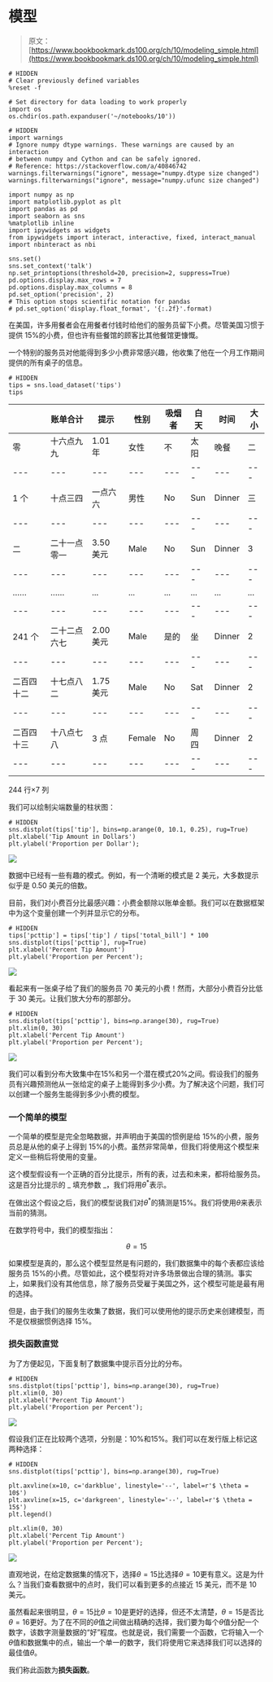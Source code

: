 # 模型

> 原文：[https://www.bookbookmark.ds100.org/ch/10/modeling_simple.html](https://www.bookbookmark.ds100.org/ch/10/modeling_simple.html)

```
# HIDDEN
# Clear previously defined variables
%reset -f

# Set directory for data loading to work properly
import os
os.chdir(os.path.expanduser('~/notebooks/10'))

```

```
# HIDDEN
import warnings
# Ignore numpy dtype warnings. These warnings are caused by an interaction
# between numpy and Cython and can be safely ignored.
# Reference: https://stackoverflow.com/a/40846742
warnings.filterwarnings("ignore", message="numpy.dtype size changed")
warnings.filterwarnings("ignore", message="numpy.ufunc size changed")

import numpy as np
import matplotlib.pyplot as plt
import pandas as pd
import seaborn as sns
%matplotlib inline
import ipywidgets as widgets
from ipywidgets import interact, interactive, fixed, interact_manual
import nbinteract as nbi

sns.set()
sns.set_context('talk')
np.set_printoptions(threshold=20, precision=2, suppress=True)
pd.options.display.max_rows = 7
pd.options.display.max_columns = 8
pd.set_option('precision', 2)
# This option stops scientific notation for pandas
# pd.set_option('display.float_format', '{:.2f}'.format)

```

在美国，许多用餐者会在用餐者付钱时给他们的服务员留下小费。尽管美国习惯于提供 15%的小费，但也许有些餐馆的顾客比其他餐馆更慷慨。

一个特别的服务员对他能得到多少小费非常感兴趣，他收集了他在一个月工作期间提供的所有桌子的信息。

```
# HIDDEN
tips = sns.load_dataset('tips')
tips

```

|  | 账单合计 | 提示 | 性别 | 吸烟者 | 白天 | 时间 | 大小 |
| --- | --- | --- | --- | --- | --- | --- | --- |
| 零 | 十六点九九 | 1.01 年 | 女性 | 不 | 太阳 | 晚餐 | 二 |
| --- | --- | --- | --- | --- | --- | --- | --- |
| 1 个 | 十点三四 | 一点六六 | 男性 | No | Sun | Dinner | 三 |
| --- | --- | --- | --- | --- | --- | --- | --- |
| 二 | 二十一点零一 | 3.50 美元 | Male | No | Sun | Dinner | 3 |
| --- | --- | --- | --- | --- | --- | --- | --- |
| …… | …… | ... | ... | ... | ... | ... | ... |
| --- | --- | --- | --- | --- | --- | --- | --- |
| 241 个 | 二十二点六七 | 2.00 美元 | Male | 是的 | 坐 | Dinner | 2 |
| --- | --- | --- | --- | --- | --- | --- | --- |
| 二百四十二 | 十七点八二 | 1.75 美元 | Male | No | Sat | Dinner | 2 |
| --- | --- | --- | --- | --- | --- | --- | --- |
| 二百四十三 | 十八点七八 | 3 点 | Female | No | 周四 | Dinner | 2 |
| --- | --- | --- | --- | --- | --- | --- | --- |

244 行×7 列

我们可以绘制尖端数量的柱状图：

```
# HIDDEN
sns.distplot(tips['tip'], bins=np.arange(0, 10.1, 0.25), rug=True)
plt.xlabel('Tip Amount in Dollars')
plt.ylabel('Proportion per Dollar');

```

![](img/e66d2d59979633fbfef7ae54c171e568.jpg)

数据中已经有一些有趣的模式。例如，有一个清晰的模式是 2 美元，大多数提示似乎是 0.50 美元的倍数。

目前，我们对小费百分比最感兴趣：小费金额除以账单金额。我们可以在数据框架中为这个变量创建一个列并显示它的分布。

```
# HIDDEN
tips['pcttip'] = tips['tip'] / tips['total_bill'] * 100
sns.distplot(tips['pcttip'], rug=True)
plt.xlabel('Percent Tip Amount')
plt.ylabel('Proportion per Percent');

```

![](img/0396507ddaf1d70ceb3fcfe12eeac42c.jpg)

看起来有一张桌子给了我们的服务员 70 美元的小费！然而，大部分小费百分比低于 30 美元。让我们放大分布的那部分。

```
# HIDDEN
sns.distplot(tips['pcttip'], bins=np.arange(30), rug=True)
plt.xlim(0, 30)
plt.xlabel('Percent Tip Amount')
plt.ylabel('Proportion per Percent');

```

![](img/219120ca2794919935fe64d208dce73b.jpg)

我们可以看到分布大致集中在$15\%$和另一个潜在模式$20\%$之间。假设我们的服务员有兴趣预测他从一张给定的桌子上能得到多少小费。为了解决这个问题，我们可以创建一个服务生能得到多少小费的模型。

### 一个简单的模型

一个简单的模型是完全忽略数据，并声明由于美国的惯例是给 15%的小费，服务员总是从他的桌子上得到 15%的小费。虽然非常简单，但我们将使用这个模型来定义一些稍后将使用的变量。

这个模型假设有一个正确的百分比提示，所有的表，过去和未来，都将给服务员。这是百分比提示的 _ 填充参数 _，我们将用$\theta^*$表示。

在做出这个假设之后，我们的模型说我们对$\theta^*$的猜测是$15\%$。我们将使用$\theta$来表示当前的猜测。

在数学符号中，我们的模型指出：

$$\theta=15$$

如果模型是真的，那么这个模型显然是有问题的，我们数据集中的每个表都应该给服务员 15%的小费。尽管如此，这个模型将对许多场景做出合理的猜测。事实上，如果我们没有其他信息，除了服务员受雇于美国之外，这个模型可能是最有用的选择。

但是，由于我们的服务生收集了数据，我们可以使用他的提示历史来创建模型，而不是仅根据惯例选择 15%。

### 损失函数直觉

为了方便起见，下面复制了数据集中提示百分比的分布。

```
# HIDDEN
sns.distplot(tips['pcttip'], bins=np.arange(30), rug=True)
plt.xlim(0, 30)
plt.xlabel('Percent Tip Amount')
plt.ylabel('Proportion per Percent');

```

![](img/907214087b3997cb4b3f1090ab6df057.jpg)

假设我们正在比较两个选项，分别是：$10\%$和$15\%$。我们可以在发行版上标记这两种选择：

```
# HIDDEN
sns.distplot(tips['pcttip'], bins=np.arange(30), rug=True)

plt.axvline(x=10, c='darkblue', linestyle='--', label=r'$ \theta = 10$')
plt.axvline(x=15, c='darkgreen', linestyle='--', label=r'$ \theta = 15$')
plt.legend()

plt.xlim(0, 30)
plt.xlabel('Percent Tip Amount')
plt.ylabel('Proportion per Percent');

```

![](img/4e43bd60805eff5fc4f7ad0163dc79cd.jpg)

直观地说，在给定数据集的情况下，选择$\theta=15$比选择$\theta=10$更有意义。这是为什么？当我们查看数据中的点时，我们可以看到更多的点接近 15 美元，而不是 10 美元。

虽然看起来很明显，$\theta=15$比$\theta=10$是更好的选择，但还不太清楚，$\theta=15$是否比$\theta=16$更好。为了在不同的$\theta$值之间做出精确的选择，我们要为每个$\theta$值分配一个数字，该数字测量数据的“好”程度。也就是说，我们需要一个函数，它将输入一个$\theta$值和数据集中的点，输出一个单一的数字，我们将使用它来选择我们可以选择的最佳值$\theta$。

我们称此函数为**损失函数**。